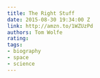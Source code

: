 ```yaml
---
title: The Right Stuff
date: 2015-08-30 19:34:00 Z
link: http://amzn.to/1WZUzPd
authors: Tom Wolfe
rating: 
tags:
- biography
- space
- science
---
```


